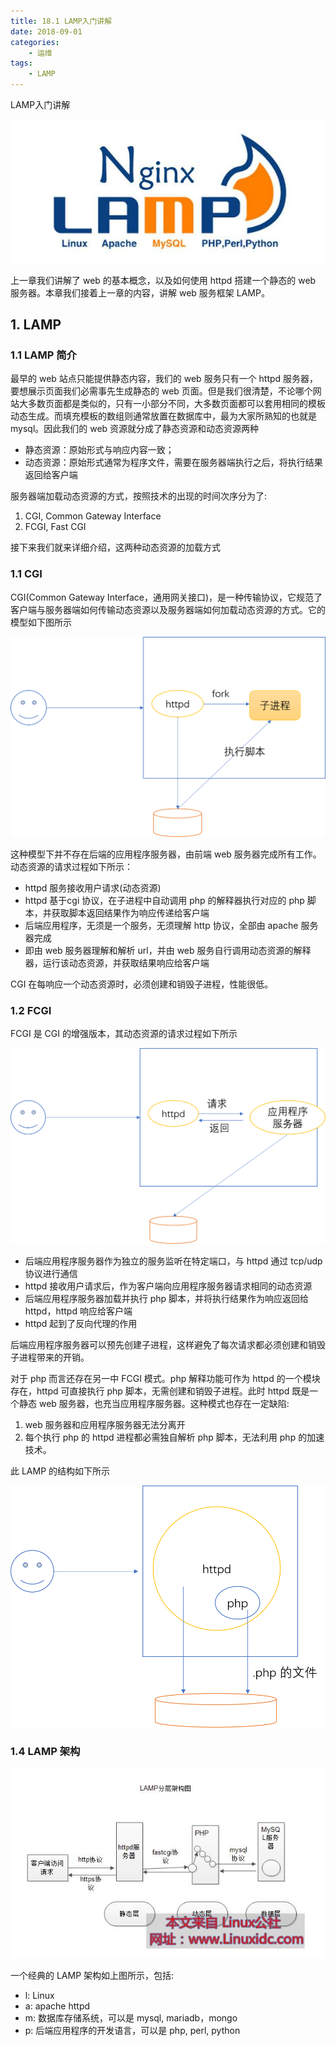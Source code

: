 ```yaml
---
title: 18.1 LAMP入门讲解
date: 2018-09-01
categories:
    - 运维
tags:
    - LAMP
---
```


LAMP入门讲解

![linux-mt](/images/linux_mt/linux_mt1.jpg)
<!-- more -->

上一章我们讲解了 web 的基本概念，以及如何使用 httpd 搭建一个静态的 web 服务器。本章我们接着上一章的内容，讲解 web 服务框架 LAMP。

## 1. LAMP
### 1.1 LAMP 简介
最早的 web 站点只能提供静态内容，我们的 web 服务只有一个 httpd 服务器，要想展示页面我们必需事先生成静态的 web 页面。但是我们很清楚，不论哪个网站大多数页面都是类似的，只有一小部分不同，大多数页面都可以套用相同的模板动态生成。而填充模板的数组则通常放置在数据库中，最为大家所熟知的也就是 mysql。因此我们的 web 资源就分成了静态资源和动态资源两种
- 静态资源：原始形式与响应内容一致；
- 动态资源：原始形式通常为程序文件，需要在服务器端执行之后，将执行结果返回给客户端

服务器端加载动态资源的方式，按照技术的出现的时间次序分为了:
1. CGI, Common Gateway Interface
2. FCGI, Fast CGI

接下来我们就来详细介绍，这两种动态资源的加载方式

### 1.1 CGI
CGI(Common Gateway Interface，通用网关接口)，是一种传输协议，它规范了客户端与服务器端如何传输动态资源以及服务器端如何加载动态资源的方式。它的模型如下图所示

![cgi](/images/linux_mt/cgi.png)

这种模型下并不存在后端的应用程序服务器，由前端 web 服务器完成所有工作。动态资源的请求过程如下所示：
- httpd 服务接收用户请求(动态资源)
- httpd 基于cgi 协议，在子进程中自动调用 php 的解释器执行对应的 php 脚本，并获取脚本返回结果作为响应传递给客户端
- 后端应用程序，无须是一个服务，无须理解 http 协议，全部由 apache 服务器完成
- 即由 web 服务器理解和解析 url，并由 web 服务自行调用动态资源的解释器，运行该动态资源，并获取结果响应给客户端

CGI 在每响应一个动态资源时，必须创建和销毁子进程，性能很低。

### 1.2 FCGI
FCGI 是 CGI 的增强版本，其动态资源的请求过程如下所示

![fcgi](/images/linux_mt/fcgi.png)

- 后端应用程序服务器作为独立的服务监听在特定端口，与 httpd 通过 tcp/udp 协议进行通信
- httpd 接收用户请求后，作为客户端向应用程序服务器请求相同的动态资源
- 后端应用程序服务器加载并执行 php 脚本，并将执行结果作为响应返回给 httpd，httpd 响应给客户端
- httpd 起到了反向代理的作用

后端应用程序服务器可以预先创建子进程，这样避免了每次请求都必须创建和销毁子进程带来的开销。

对于 php 而言还存在另一中 FCGI 模式。php 解释功能可作为 httpd 的一个模块存在，httpd 可直接执行 php 脚本，无需创建和销毁子进程。此时 httpd 既是一个静态 web 服务器，也充当应用程序服务器。这种模式也存在一定缺陷:
1. web 服务器和应用程序服务器无法分离开
2. 每个执行 php 的 httpd 进程都必需独自解析 php 脚本，无法利用 php 的加速技术。

此 LAMP 的结构如下所示

![modules_fcgi](/images/linux_mt/modules.png)

### 1.4 LAMP 架构
![web_serve](/images/linux_mt/web_server.jpg)

一个经典的 LAMP 架构如上图所示，包括:
- l: Linux
- a: apache httpd
- m: 数据库存储系统，可以是 mysql, mariadb，mongo
- p: 后端应用程序的开发语言，可以是 php, perl, python
